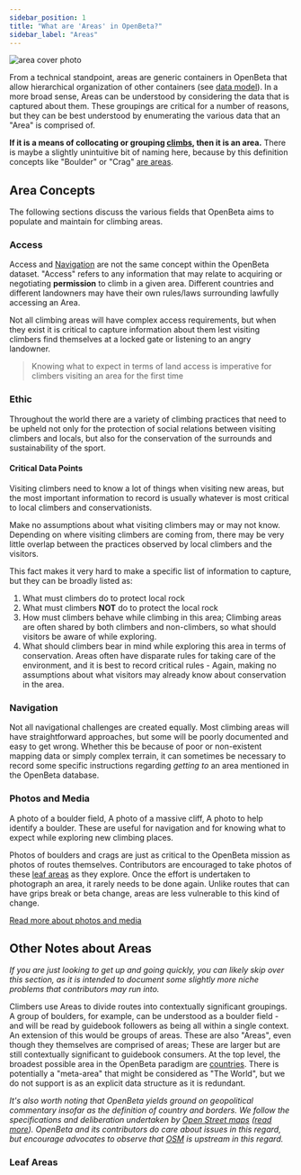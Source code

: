 ```yaml
---
sidebar_position: 1
title: "What are 'Areas' in OpenBeta?"
sidebar_label: "Areas"
---
```


![area cover photo](/img/stock-photos/guy-standing.jpg)

From a technical standpoint, areas are generic containers in OpenBeta that allow hierarchical organization of other containers (see [data model](/under-the-hood/data-model)). In a more broad sense, Areas can be understood by considering the data that is captured about them. These groupings are critical for a number of reasons, but they can be best understood by enumerating the various data that an "Area" is comprised of.

**If it is a means of collocating or grouping [climbs](/how-to-contribute/contributing-data/climbs), then it is an area.** There is maybe a slightly unintuitive bit of naming here, because by this definition concepts like "Boulder" or "Crag" [are areas](#leaf-areas).

## Area Concepts

The following sections discuss the various fields that OpenBeta aims to populate and maintain for climbing areas.

### Access

Access and [Navigation](#navigation) are not the same concept within the OpenBeta dataset. "Access" refers to any information that may relate to acquiring or negotiating **permission** to climb in a given area. Different countries and different landowners may have their own rules/laws surrounding lawfully accessing an Area.

Not all climbing areas will have complex access requirements, but when they exist it is critical to capture information about them lest visiting climbers find themselves at a locked gate or listening to an angry landowner.

> Knowing what to expect in terms of land access is imperative for climbers visiting an area for the first time

### Ethic

Throughout the world there are a variety of climbing practices that need to be upheld not only for the protection of social relations between visiting climbers and locals, but also for the conservation of the surrounds and sustainability of the sport.

#### Critical Data Points

Visiting climbers need to know a lot of things when visiting new areas, but the most important information to record is usually whatever is most critical to local climbers and conservationists.

Make no assumptions about what visiting climbers may or may not know. Depending on where visiting climbers are coming from, there may be very little overlap between the practices observed by local climbers and the visitors.

This fact makes it very hard to make a specific list of information to capture, but they can be broadly listed as:

1. What must climbers do to protect local rock
1. What must climbers **NOT** do to protect the local rock
1. How must climbers behave while climbing in this area; Climbing areas are often shared by both climbers and non-climbers, so what should visitors be aware of while exploring.
1. What should climbers bear in mind while exploring this area in terms of conservation. Areas often have disparate rules for taking care of the environment, and it is best to record critical rules - Again, making no assumptions about what visitors may already know about conservation in the area.

### Navigation

Not all navigational challenges are created equally. Most climbing areas will have straightforward approaches, but some will be poorly documented and easy to get wrong. Whether this be because of poor or non-existent mapping data or simply complex terrain, it can sometimes be necessary to record some specific instructions regarding _getting to_ an area mentioned in the OpenBeta database.

### Photos and Media

A photo of a boulder field, A photo of a massive cliff, A photo to help identify a boulder. These are useful for navigation and for knowing what to expect while exploring new climbing places.

Photos of boulders and crags are just as critical to the OpenBeta mission as photos of routes themselves. Contributors are encouraged to take photos of these [leaf areas](#leaf-areas) as they explore. Once the effort is undertaken to photograph an area, it rarely needs to be done again. Unlike routes that can have grips break or beta change, areas are less vulnerable to this kind of change.

[Read more about photos and media](/how-to-contribute/contributing-data/photos)

## Other Notes about Areas

_If you are just looking to get up and going quickly, you can likely skip over this section, as it is intended to document some slightly more niche problems that contributors may run into._

Climbers use Areas to divide routes into contextually significant groupings. A group of boulders, for example, can be understood as a boulder field - and will be read by guidebook followers as being all within a single context. An extension of this would be groups of areas. These are also "Areas", even though they themselves are comprised of areas; These are larger but are still contextually significant to guidebook consumers. At the top level, the broadest possible area in the OpenBeta paradigm are [countries](https://wiki.openstreetmap.org/wiki/Country_code). There is potentially a "meta-area" that might be considered as "The World", but we do not support is as an explicit data structure as it is redundant.

_It's also worth noting that OpenBeta yields ground on geopolitical commentary insofar as the definition of country and borders. We follow the specifications and deliberation undertaken by [Open Street maps](https://wiki.openstreetmap.org/wiki/Country_code) ([read more](https://wiki.openstreetmap.org/wiki/Nominatim/Country_Codes)). OpenBeta and its contributors do care about issues in this regard, but encourage advocates to observe that [OSM](https://www.openstreetmap.org/) is upstream in this regard._

### Leaf Areas

